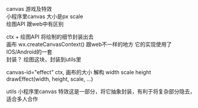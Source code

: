 canvas 游戏及特效<br>
小程序里canvas 大小是px scale<br>
绘图API 跟web中有区别

ctx + 绘图API 将绘制的细节封装出去<br>
画布 wx.createCanvasContext() 跟web不一样的地方 它的实现使用了IOS/Android的一套<br>
封装？ 绘图这块，封装到utils里<br>

canvas-id="effect"
ctx,
画布的大小 解构 width scale height
drawEffect(width, height, scale, ...)

utils
  小程序里canvas 特效这是一部分，将它抽象封装，有利于将复杂部分隐去，适合多人合作